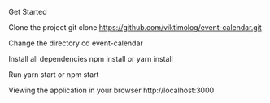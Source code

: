 ﻿Get Started

Clone the project
git clone https://github.com/viktimolog/event-calendar.git

Change the directory
cd event-calendar

Install all dependencies
npm install or yarn install

Run
yarn start or npm start

Viewing the application in your browser
http://localhost:3000

